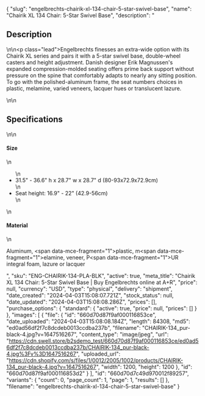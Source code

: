 {
  "slug": "engelbrechts-chairik-xl-134-chair-5-star-swivel-base",
  "name": "Chairik XL 134 Chair: 5-Star Swivel Base",
  "description": "<h2>Description</h2>\n<!-- split -->\n<p class=\"lead\">Engelbrechts finesses an extra-wide option with its Chairik XL series and pairs it with a 5-star swivel base, double-wheel casters and height adjustment. Danish designer Erik Magnussen's expanded compression-molded seating offers prime back support without pressure on the spine that comfortably adapts to nearly any sitting position. To go with the polished-aluminum frame, the seat numbers choices in plastic, melamine, varied veneers, lacquer hues or translucent lazure. </p>\n<!-- split -->\n<h2>Specifications</h2>\n<!-- split -->\n<h4>Size</h4>\n<ul>\n<li>31.5\" - 36.6\" h x 28.7\" w x 28.7\" d (80-93x72.9x72.9cm)</li>\n<li>Seat height: 16.9\" - 22\" (42.9-56cm)</li>\n</ul>\n<h4>Material</h4>\n<p>Aluminum, <span data-mce-fragment=\"1\">plastic, m</span><span data-mce-fragment=\"1\">elamine, veneer, P</span><span data-mce-fragment=\"1\">UR integral foam, lazure or lacquer</span></p>",
  "sku": "ENG-CHAIRIK-134-PLA-BLK",
  "active": true,
  "meta_title": "Chairik XL 134 Chair: 5-Star Swivel Base | Buy Engelbrechts online at A+R",
  "price": null,
  "currency": "USD",
  "type": "physical",
  "delivery": "shipment",
  "date_created": "2024-04-03T15:08:07.721Z",
  "stock_status": null,
  "date_updated": "2024-04-03T15:08:08.286Z",
  "prices": [],
  "purchase_options": {
    "standard": {
      "active": true,
      "price": null,
      "prices": []
    }
  },
  "images": [
    {
      "file": {
        "id": "660d70d87f9af000116853ce",
        "date_uploaded": "2024-04-03T15:08:08.184Z",
        "length": 84308,
        "md5": "ed0ad56df2f7c8dcdeb0013ccdba237b",
        "filename": "CHAIRIK-134_pur-black-4.jpg?v=1647516267",
        "content_type": "image/jpeg",
        "url": "https://cdn.swell.store/b2sdemo_test/660d70d87f9af000116853ce/ed0ad56df2f7c8dcdeb0013ccdba237b/CHAIRIK-134_pur-black-4.jpg%3Fv%3D1647516267",
        "uploaded_url": "https://cdn.shopify.com/s/files/1/0012/2005/1002/products/CHAIRIK-134_pur-black-4.jpg?v=1647516267",
        "width": 1200,
        "height": 1200
      },
      "id": "660d70d87f9af000116853d2"
    }
  ],
  "id": "660d70d7c49d970012f89257",
  "variants": {
    "count": 0,
    "page_count": 1,
    "page": 1,
    "results": []
  },
  "filename": "engelbrechts-chairik-xl-134-chair-5-star-swivel-base"
}